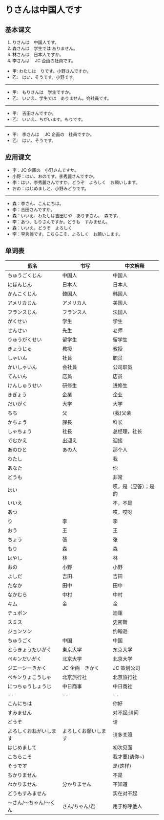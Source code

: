 # りさんは中国人です

## 基本课文

1. りさんは　中国人です。
2. 森さんは　学生では ありません。
3. 林さんは　日本人ですか。
4. 李さんは　 JC 企画の社員です。

- 甲: わたしは　りです。小野さんですか。
- 乙:　はい、そうです。小野です。

---

- 甲:　もりさんは　学生ですか。
- 乙:　いいえ、学生では　ありません。会社員です。

---

- 甲:　吉田さんですか。
- 乙:　いいえ、ちがいます。もりです。

---

- 甲:　李さんは　 JC 企画の　社員ですか。
- 乙:　はい、そうです。

## 应用课文

- 李：JC 企画の　小野さんですか。
- 小野：はい、おのです。李秀麗さんですか。
- 李：はい、李秀麗さんですか。どうぞ　よろしく　お願いします。
- おの：はじめましと、小野みどりです。

---

- 森：李さん、こんにちは。
- 李：吉田さんですか。
- 森：いいえ、わたしは吉田じや　ありまさん。　森です。
- 李：あつ、もりさんですか。どうも　すみません。
- 森：いいえ。どうぞ　よろしく
- 李：李秀麗です。こちらこそ、よろしく　お願いします。

## 单词表

| 假名                   | 书写                 | 中文解释             |
| ---------------------- | -------------------- | -------------------- |
| ちゅうごくじん         | 中国人               | 中国人               |
| にほんじん             | 日本人               | 日本人               |
| かんこくじん           | 韓国人               | 韩国人               |
| アメリカじん           | アメリカ人           | 美国人               |
| フランスじん           | フランス人           | 法国人               |
| がくせい               | 学生                 | 学生                 |
| せんせい               | 先生                 | 老师                 |
| りゅうがくせい         | 留学生               | 留学生               |
| きょうじゅ             | 教授                 | 教授                 |
| しゃいん               | 社員                 | 职员                 |
| かいしゃいん           | 会社員               | 公司职员             |
| てんいん               | 店員                 | 店员                 |
| けんしゅうせい         | 研修生               | 进修生               |
| きぎょう               | 企業                 | 企业                 |
| だいがく               | 大学                 | 大学                 |
| ちち                   | 父                   | (我)父亲             |
| かちょう               | 課長                 | 科长                 |
| しゃちょう             | 社長                 | 总经理，社长         |
| でむかえ               | 出迎え               | 迎接                 |
| あのひと               | あの人               | 那个人               |
| わたし                 |                      | 我                   |
| あなた                 |                      | 你                   |
| どうも                 |                      | 非常                 |
| はい                   |                      | 哎，是（应答）；是的 |
| いいえ                 |                      | 不，不是             |
| あつ                   |                      | 哎，哎呀             |
| り                     | 李                   | 李                   |
| おう                   | 王                   | 王                   |
| ちょう                 | 張                   | 张                   |
| もり                   | 森                   | 森                   |
| はやし                 | 林                   | 林                   |
| おの                   | 小野                 | 小野                 |
| よしだ                 | 吉田                 | 吉田                 |
| たなか                 | 田中                 | 田中                 |
| なかむら               | 中村                 | 中村                 |
| キム                   | 金                   | 金                   |
| チュポン               |                      | 迪蓬                 |
| スミス                 |                      | 史密斯               |
| ジョンソン             |                      | 约翰逊               |
| ちゅうごく             | 中国                 | 中国                 |
| とうきょうだいがく     | 東京大学             | 东京大学             |
| ぺキンだいがく         | 北京大学             | 北京大学             |
| ジエーシーきかく       | JC 企画　きかく      | JC 策划公司          |
| ぺキンりょこうしゃ     | 北京旅行社           | 北京旅行社           |
| につちゅうしょうじ     | 中日商事             | 中日商社             |
| --                     | --                   | --                   |
| こんにちは             |                      | 你好                 |
| すみません             |                      | 对不起;请问          |
| どうぞ                 |                      | 请                   |
| よろしくおねがいします | よろしくお願いします | 请多关照             |
| はじめまして           |                      | 初次见面             |
| こちらこそ             |                      | 我才要(请你~)        |
| そうです               |                      | 是(这样)             |
| ちかりません           |                      | 不是                 |
| わかりません           | 分かりません         | 不知道               |
| どうもすみません       |                      | 实在对不起           |
| ～さん/～ちゃん/～くん | さん/ちゃん/君       | 用于称呼他人         |

